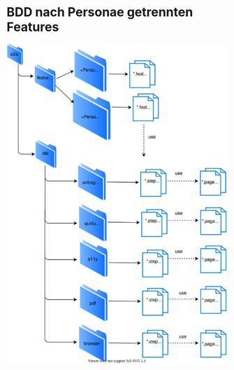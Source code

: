 # BDD nach Personae getrennten Features

!["Erste Grundstruktur DSL"](figures/e2eFirstFolderStructureFeaturePersonae.svg)